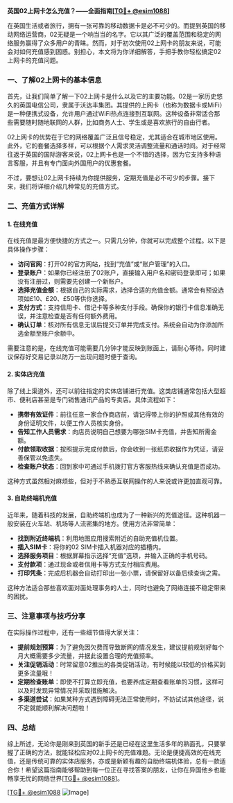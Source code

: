 **英国02上网卡怎么充值？——全面指南[[TG💪+ @esim1088](https://t.me/s/esim1088)]**

在英国生活或者旅行，拥有一张可靠的移动数据卡是必不可少的。而提到英国的移动网络运营商，02无疑是一个响当当的名字。它以其广泛的覆盖范围和稳定的网络服务赢得了众多用户的青睐。然而，对于初次使用02上网卡的朋友来说，可能会对如何充值感到困惑。别担心，本文将为你详细解答，手把手教你轻松搞定02上网卡的充值问题。

### 一、了解02上网卡的基本信息

首先，让我们简单了解一下02上网卡是什么以及它的主要功能。02是一家历史悠久的英国电信公司，隶属于沃达丰集团。其提供的上网卡（也称为数据卡或MiFi）是一种便携式设备，允许用户通过WiFi热点连接到互联网。这种设备非常适合那些需要随时随地联网的人群，比如商务人士、学生或是喜欢旅行的自由行者。

02上网卡的优势在于它的网络覆盖广泛且信号稳定，尤其适合在城市地区使用。此外，它的套餐选择多样，可以根据个人需求灵活调整流量和通话时间。对于经常往返于英国的国际游客来说，02上网卡也是一个不错的选择，因为它支持多种语言客服，并且有专门面向外国用户的优惠套餐。

不过，要想让02上网卡持续为你提供服务，定期充值是必不可少的步骤。接下来，我们将详细介绍几种常见的充值方式。

### 二、充值方式详解

#### 1. 在线充值

在线充值是最方便快捷的方式之一。只需几分钟，你就可以完成整个过程。以下是具体操作步骤：

- **访问官网**：打开02的官方网站，找到“充值”或“账户管理”的入口。
- **登录账户**：如果你已经注册了02账户，直接输入用户名和密码登录即可；如果没有注册过，则需要先创建一个新账户。
- **选择充值金额**：根据自己的实际需求，选择合适的充值金额。通常会有预设选项如£10、£20、£50等供你选择。
- **支付方式**：支持信用卡、借记卡等多种支付手段。确保你的银行卡信息准确无误，并注意检查是否有任何额外费用。
- **确认订单**：核对所有信息无误后提交订单并完成支付。系统会自动为你添加所选金额至账户余额中。

需要注意的是，在线充值可能需要几分钟才能反映到账面上，请耐心等待。同时建议保存好交易记录以防万一出现问题时便于查询。

#### 2. 实体店充值

除了线上渠道外，还可以前往指定的实体店铺进行充值。这类店铺通常包括大型超市、便利店甚至是专门销售通讯产品的专卖店。具体流程如下：

- **携带有效证件**：前往任意一家合作商店前，请记得带上你的护照或其他有效的身份证明文件，以便工作人员核实身份。
- **告知工作人员需求**：向店员说明自己想要为哪张SIM卡充值，并告知所需金额。
- **付款领取收据**：按照提示完成付款后，你会收到一张纸质收据作为凭证，请妥善保管以免遗失。
- **检查账户状态**：回到家中可通过手机拨打官方客服热线来确认充值是否成功。

这种方式虽然相对麻烦些，但对于不熟悉互联网操作的人来说或许更加直观可靠。

#### 3. 自助终端机充值

近年来，随着科技的发展，自助终端机也成为了一种新兴的充值途径。这种机器一般安装在火车站、机场等人流密集的地方。使用方法非常简单：

- **找到附近终端机**：利用地图应用搜索附近的自助充值机位置。
- **插入SIM卡**：将你的02 SIM卡插入机器对应的插槽内。
- **选择服务项目**：根据屏幕指示选择“充值”选项，并输入正确的手机号码。
- **支付款项**：通过现金或者信用卡等方式支付相应费用。
- **打印凭条**：完成后机器会自动打印出一张小票，请保留好以备后续查询之需。

这种方法适合那些喜欢面对面处理事务的人士，同时也避免了网络连接不稳定带来的困扰。

### 三、注意事项与技巧分享

在实际操作过程中，还有一些细节值得大家关注：

- **提前规划预算**：为了避免因欠费而导致断网的情况发生，建议提前规划好每个月大概需要多少流量，并据此设置合理的充值频率。
- **关注促销活动**：时常留意02推出的各类促销活动，有时候能以较低的价格买到更多流量哦！
- **定期检查账单**：即使不打算立即充值，也要养成定期查看账单的习惯，这样可以及时发现异常情况并采取措施解决。
- **多渠道尝试**：如果某种方式遇到障碍无法正常使用时，不妨试试其他途径，说不定就能顺利解决问题啦！

### 四、总结

综上所述，无论你是刚来到英国的新手还是已经在这里生活多年的熟面孔，只要掌握了正确的方法，就能轻松应对02上网卡的充值难题。无论是便捷高效的在线充值，还是传统可靠的实体店服务，亦或是新颖有趣的自助终端机体验，总有一款适合你！希望这篇指南能够帮助到每一位正在寻找答案的朋友，让你在异国他乡也能畅享无忧的网络世界[[TG💪+ @esim1088](https://t.me/s/esim1088)]。

[[TG💪+ @esim1088](https://t.me/s/esim1088) ![Image](https://i.postimg.cc/4NQfJmqS/Snipaste-2025-05-13-00-14-12.png)]
